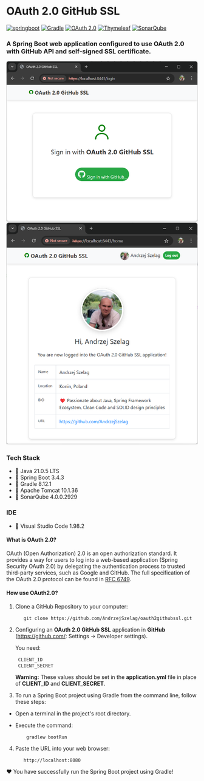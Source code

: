 # OAuth 2.0 GitHub SSL 

[<img alt="springboot" src="https://img.shields.io/badge/Spring Boot-3.4.3-COLOR.svg?logo=LOGO">](<https://spring.io/projects/spring-boot>) 
[<img alt="Gradle" src="https://img.shields.io/badge/Gradle-8.12.1-02303A.svg?logo=gradle">](https://gradle.org/)
[<img alt="OAuth 2.0" src="https://img.shields.io/badge/OAuth 2.0-Protocol-2C2255.svg?logo=oauth">](https://oauth.net/2/)
[<img alt="Thymeleaf" src="https://img.shields.io/badge/Thymeleaf-3.1.1-005F0F.svg?logo=thymeleaf">](https://www.thymeleaf.org/)
[<img alt="SonarQube" src="https://img.shields.io/badge/SonarQube-4.0.0.2929-4E9BCD.svg?logo=sonarqube">](https://www.sonarsource.com/products/sonarqube/)

### A Spring Boot web application configured to use OAuth 2.0 with GitHub API and self-signed SSL certificate.

![OAuth2GitHub1.java](OAuth2GitHub1.png "OAuth2Github - Login")
![OAuth2GitHub2.java](OAuth2GitHub2.png "OAuth2GitHub - Home")

### Tech Stack
* 🔶 Java 21.0.5 LTS
* 🔶 Spring Boot 3.4.3
* 🔶 Gradle 8.12.1
* 🔶 Apache Tomcat 10.1.36
* 🔶 SonarQube 4.0.0.2929

### IDE
* 🔶 Visual Studio Code 1.98.2


#### What is OAuth 2.0?

OAuth (Open Authorization) 2.0 is an open authorization standard. It provides a way for users to log into a web-based
application (Spring Security OAuth 2.0) by delegating the authentication process to trusted third-party services, such
as Google and GitHub. The full specification of the OAuth 2.0 protocol can be found
in [RFC 6749](https://datatracker.ietf.org/doc/html/rfc6749).

#### How use OAuth2.0?

1. Clone a GitHub Repository to your computer:

          git clone https://github.com/AndrzejSzelag/oauth2githubssl.git

2. Configuring an **OAuth 2.0 GitHub SSL** application in **GitHub** (https://github.com/: Settings -> Developer settings).

   You need:

        CLIENT_ID
        CLIENT_SECRET

      **Warning:**
      These values should be set in the **application.yml** file in place of **CLIENT_ID** and **CLIENT_SECRET**.

4. To run a Spring Boot project using Gradle from the command line, follow these steps:
* Open a terminal in the project's root directory.
* Execute the command:

          gradlew bootRun
          
4. Paste the URL into your web browser:

          http://localhost:8080

❤️ You have successfully run the Spring Boot project using Gradle!
